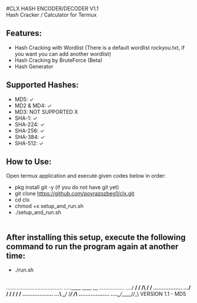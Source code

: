 #CLX HASH ENCODER/DECODER V1.1 <br>
Hash Cracker / Calculator  for Termux <br>
## Features: <br>
* Hash Cracking with Wordlist (There is a default wordlist rockyou.txt, if you want you can add another wordlist) <br>
* Hash Cracking by BruteForce (Beta) <br>
* Hash Generator  <br>

## Supported Hashes: <br>
* MD5: ✓ <br>
* MD2 & MD4: ✓ <br>
* MD3: NOT SUPPORTED X <br>
* SHA-1: ✓ <br>
* SHA-224: ✓ <br>
* SHA-256: ✓ <br>
* SHA-384: ✓ <br>
* SHA-512: ✓ <br>

## How to Use: <br>
Open termux application and execute given codes below in order:
* pkg install git -y (if you do not have git yet)
* git clone https://github.com/poyrazozbeg1/clx.git <br>
* cd clx <br>
* chmod +x setup_and_run.sh <br>
* ./setup_and_run.sh <br><br>

## After installing this setup, execute the following command to run the program again at another time: <br>
* ./run.sh <br><br>

......................................
.....____   ____  __ .................
..../ __/  / /\ \/ / .................
.../ /    / /  \/ / ..................
...\ \___/ /___/ /\ .................. 
....\___/_____/\/\_\ VERSION 1.1 - MD5
    

